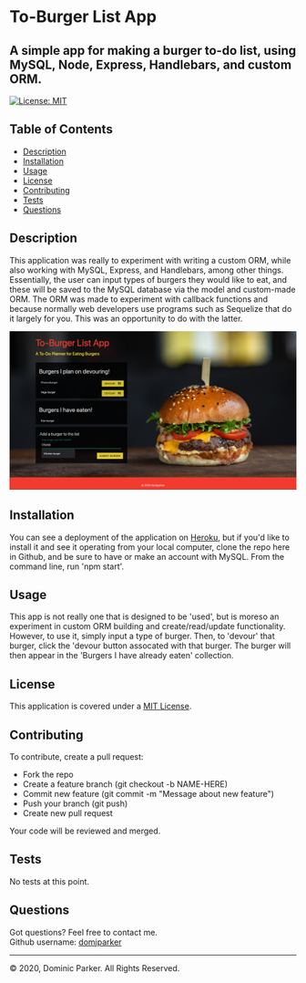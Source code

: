 
# To-Burger List App

## A simple app for making a burger to-do list, using MySQL, Node, Express, Handlebars, and custom ORM.  

[![License: MIT](https://img.shields.io/badge/License-MIT-yellow.svg)](https://opensource.org/licenses/MIT)  



## Table of Contents

* [Description](#description)
* [Installation](#installation)
* [Usage](#usage)
* [License](#license)
* [Contributing](#contribution)
* [Tests](#tests)
* [Questions](#questions)



## Description 

This application was really to experiment with writing a custom ORM, while also working with MySQL, Express, and Handlebars, among other things. Essentially, the user can input types of burgers they would like to eat, and these will be saved to the MySQL database via the model and custom-made ORM. The ORM was made to experiment with callback functions and because normally web developers use programs such as Sequelize that do it largely for you. This was an opportunity to do with the latter.    

![app demo pic](./public/assets/images/to-burger-list-app.png)



## Installation

You can see a deployment of the application on [Heroku](http://google.com), but if you'd like to install it and see it operating from your local computer, clone the repo here in Github, and be sure to have or make an account with MySQL. From the command line, run 'npm start'.



## Usage 

This app is not really one that is designed to be 'used', but is moreso an experiment in custom ORM building and create/read/update functionality. However, to use it, simply input a type of burger. Then, to 'devour' that burger, click the 'devour button assocated with that burger. The burger will then appear in the 'Burgers I have already eaten' collection.   



## License

This application is covered under a [MIT License](https://opensource.org/licenses/MIT).



## Contributing


To contribute, create a pull request: 
* Fork the repo
* Create a feature branch (git checkout -b NAME-HERE)
* Commit new feature (git commit -m "Message about new feature")
* Push your branch (git push)
* Create new pull request

Your code will be reviewed and merged.


## Tests

No tests at this point. 



## Questions

Got questions? Feel free to contact me.  
Github username: [domjparker](https://github.com/domjparker)  

---

© 2020, Dominic Parker. All Rights Reserved.

